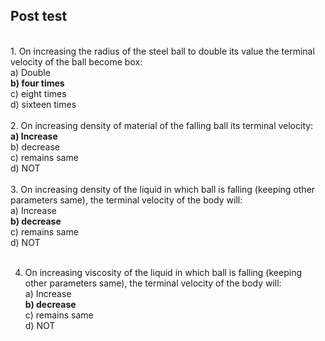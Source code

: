 ## Post test
<br>
1. On increasing the radius of the steel ball to double its value the terminal velocity of the ball become box:<br>
a) Double<br>		
<b>b) four times</b>	<br>	
c) eight times	<br>
d) sixteen times<br><br>
2. On increasing density of material of the falling ball its terminal velocity:<br>
<b>a) Increase</b>		<br>
b) decrease		<br> 
c) remains same<br>	
d) NOT<br><br>
3. On increasing density of the liquid in which ball is falling (keeping other parameters same), the terminal velocity of the body will:<br>
 a) Increase	<br>	
 <b>b) decrease</b>	<br>	
 c) remains same<br>	
 d) NOT<br><br>

4. On increasing viscosity of the liquid in which ball is falling (keeping other parameters same), the terminal velocity of the body will:<br>
 a) Increase	<br>
 <b>b) decrease</b>	<br>
 c) remains same	<br>
 d) NOT


